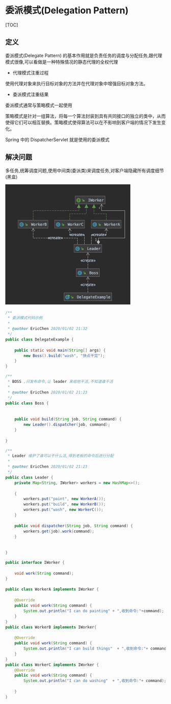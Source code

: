 # 委派模式(Delegation Pattern)

[TOC]

## 定义

委派模式(Delegate Pattern) 的基本作用就是负责任务的调度与分配任务,跟代理模式很像,可以看做是一种特殊情况的静态代理的全权代理

- 代理模式注重过程

使用代理对象来执行目标对象的方法并在代理对象中增强目标对象方法。

- 委派模式注重结果

委派模式通常与策略模式一起使用

策略模式是针对一组算法，将每一个算法封装到具有共同接口的独立的类中，从而使得它们可以相互替换。策略模式使得算法可以在不影响到客户端的情况下发生变化。

Spring 中的 DispatcherServlet 就是使用的委派模式

## 解决问题

多任务,统筹调度问题,使用中间类(委派类)来调度任务,对客户端隐藏所有调度细节(黑盒)

![image-20200102213613416](assets/image-20200102213613416.png)



```java
/**
 * 委派模式代码示例
 *
 * @author EricChen 2020/01/02 21:32
 */
public class DelegateExample {

    public static void main(String[] args) {
        new Boss().build("wash", "快点干完");
    }
}

```

```java
/**
 * BOSS ,只发布命令,让 leader 来给他干活,不知道谁干活
 *
 * @author EricChen 2020/01/02 21:23
 */
public class Boss {


    public void build(String job, String command) {
        new Leader().dispatcher(job, command);
    }

}
```

```java
/**
 * Leader 维护了谁可以干什么活,得到老板的命令后进行分配
 *
 * @author EricChen 2020/01/02 21:23
 */
public class Leader {
    private Map<String, IWorker> workers = new HashMap<>();

    {
        workers.put("paint", new WorkerA());
        workers.put("build", new WorkerB());
        workers.put("wash", new WorkerC());
    }

    public void dispatcher(String job, String command) {
        workers.get(job).work(command);
    }


}

```

```java
public interface IWorker {

    void work(String command);
}

public class WorkerA implements IWorker {

    @Override
    public void work(String command) {
        System.out.println("I can do painting" + ",收到命令:"+command);
    }
}
public class WorkerB implements IWorker{

    @Override
    public void work(String command) {
        System.out.println("I can build things"  + ",收到命令:"+ command);
    }
}
public class WorkerC implements IWorker {
    @Override
    public void work(String command) {
        System.out.println("I can do washing"  + ",收到命令:"+ command);

    }
}
```

